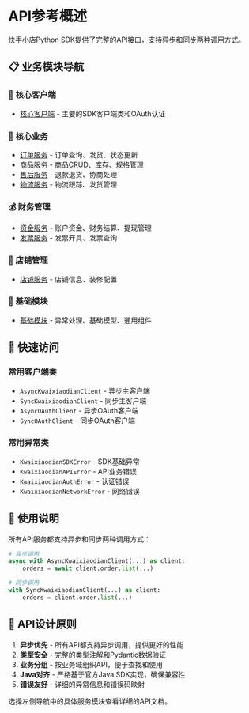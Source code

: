 # API参考概述

快手小店Python SDK提供了完整的API接口，支持异步和同步两种调用方式。

## 📋 业务模块导航

### 🏢 核心客户端
- [核心客户端](api/core-clients.md) - 主要的SDK客户端类和OAuth认证

### 💼 核心业务
- [订单服务](api/order-service.md) - 订单查询、发货、状态更新
- [商品服务](api/item-service.md) - 商品CRUD、库存、规格管理
- [售后服务](api/refund-service.md) - 退款退货、协商处理
- [物流服务](api/logistics-service.md) - 物流跟踪、发货管理

### 💰 财务管理
- [资金服务](api/funds-service.md) - 账户资金、财务结算、提现管理
- [发票服务](api/invoice-service.md) - 发票开具、发票查询

### 🏪 店铺管理
- [店铺服务](api/shop-service.md) - 店铺信息、装修配置

### 🔧 基础模块
- [基础模块](api/base-modules.md) - 异常处理、基础模型、通用组件

## 🚀 快速访问

### 常用客户端类
- `AsyncKwaixiaodianClient` - 异步主客户端
- `SyncKwaixiaodianClient` - 同步主客户端
- `AsyncOAuthClient` - 异步OAuth客户端
- `SyncOAuthClient` - 同步OAuth客户端

### 常用异常类
- `KwaixiaodianSDKError` - SDK基础异常
- `KwaixiaodianAPIError` - API业务错误
- `KwaixiaodianAuthError` - 认证错误
- `KwaixiaodianNetworkError` - 网络错误

## 📖 使用说明

所有API服务都支持异步和同步两种调用方式：

```python
# 异步调用
async with AsyncKwaixiaodianClient(...) as client:
    orders = await client.order.list(...)

# 同步调用
with SyncKwaixiaodianClient(...) as client:
    orders = client.order.list(...)
```

## 🎯 API设计原则

1. **异步优先** - 所有API都支持异步调用，提供更好的性能
2. **类型安全** - 完整的类型注解和Pydantic数据验证
3. **业务分组** - 按业务域组织API，便于查找和使用
4. **Java对齐** - 严格基于官方Java SDK实现，确保兼容性
5. **错误友好** - 详细的异常信息和错误码映射

选择左侧导航中的具体服务模块查看详细的API文档。